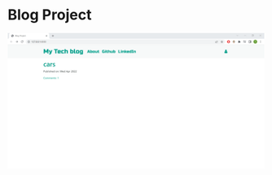 <h1> Blog Project </h1>

<img src = "Screenshot_Blog_Project.png" alt = "Image couldn't be loaded">
